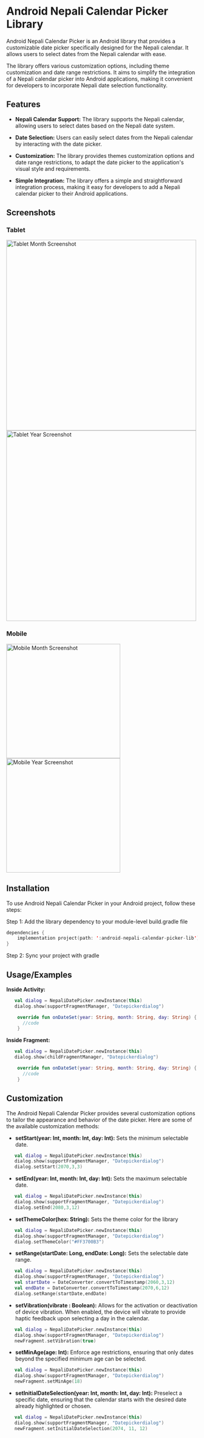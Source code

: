 # Android Nepali Calendar Picker Library

Android Nepali Calendar Picker is an Android library that provides a customizable date picker specifically designed for the Nepali calendar. It allows users to select dates from the Nepali calendar with ease.

The library offers various customization options, including theme customization and date range restrictions. It aims to simplify the integration of a Nepali calendar picker into Android applications, making it convenient for developers to incorporate Nepali date selection functionality.


## Features

- **Nepali Calendar Support:** The library supports the Nepali calendar, allowing users to select dates based on the Nepali date system.

- **Date Selection:** Users can easily select dates from the Nepali calendar by interacting with the date picker.

- **Customization:** The library provides themes customization options and date range restrictions, to adapt the date picker to the application's visual style and requirements.

- **Simple Integration:** The library offers a simple and straightforward integration process, making it easy for developers to add a Nepali calendar picker to their Android applications.

## Screenshots

### Tablet 
<img src="./Screenshot_20230628_175446.png" alt="Tablet Month Screenshot" height="500" >
<img src="./Screenshot_20230628_175544.png" alt="Tablet Year Screenshot" height="500">

### Mobile 
<img src="./Screenshot_20230628_185414.png" alt="Mobile Month Screenshot"  width="300">
<img src="./Screenshot_20230628_185422.png" alt="Mobile Year Screenshot"  width="300">


## Installation

To use Android Nepali Calendar Picker in your Android project, follow these steps:

Step 1: Add the library dependency to your module-level build.gradle file

```kotlin
dependencies {
    implementation project(path: ':android-nepali-calendar-picker-lib')
}
```

Step 2: Sync your project with gradle

## Usage/Examples

**Inside Activity:**

```kotlin
   val dialog = NepaliDatePicker.newInstance(this)
   dialog.show(supportFragmentManager, "Datepickerdialog")
```
```kotlin
    override fun onDateSet(year: String, month: String, day: String) {
      //code
    }
```
**Inside Fragment:**

```kotlin
   val dialog = NepaliDatePicker.newInstance(this)
   dialog.show(childFragmentManager, "Datepickerdialog")
```
```kotlin
    override fun onDateSet(year: String, month: String, day: String) {
      //code
    }
```
## Customization

The Android Nepali Calendar Picker provides several customization options to tailor the appearance and behavior of the date picker. Here are some of the available customization methods:

- **setStart(year: Int, month: Int, day: Int):** Sets the minimum selectable date.

```kotlin
   val dialog = NepaliDatePicker.newInstance(this)
   dialog.show(supportFragmentManager, "Datepickerdialog")
   dialog.setStart(2070,3,3)
```
- **setEnd(year: Int, month: Int, day: Int):** Sets the maximum selectable date.

```kotlin
   val dialog = NepaliDatePicker.newInstance(this)
   dialog.show(supportFragmentManager, "Datepickerdialog")
   dialog.setEnd(2080,3,12)
```
- **setThemeColor(hex: String):** Sets the theme color for the library

```kotlin
   val dialog = NepaliDatePicker.newInstance(this)
   dialog.show(supportFragmentManager, "Datepickerdialog")
   dialog.setThemeColor("#FF3700B3")
```
- **setRange(startDate: Long, endDate: Long):** Sets the selectable date range.

```kotlin
   val dialog = NepaliDatePicker.newInstance(this)
   dialog.show(supportFragmentManager, "Datepickerdialog")
   val startDate = DateConverter.convertToTimestamp(2060,3,12)
   val endDate = DateConverter.convertToTimestamp(2070,6,12)
   dialog.setRange(startDate,endDate)
```
- **setVibration(vibrate : Boolean):** Allows for the activation or deactivation of device vibration. When enabled, the device will vibrate to provide haptic feedback upon selecting a day in the calendar.

```kotlin
   val dialog = NepaliDatePicker.newInstance(this)
   dialog.show(supportFragmentManager, "Datepickerdialog")
   newFragment.setVibration(true)
```
- **setMinAge(age: Int):** Enforce age restrictions, ensuring that only dates beyond the specified minimum age can be selected.

```kotlin
   val dialog = NepaliDatePicker.newInstance(this)
   dialog.show(supportFragmentManager, "Datepickerdialog")
   newFragment.setMinAge(18)
```
- **setInitialDateSelection(year: Int, month: Int, day: Int):** Preselect a specific date, ensuring that the calendar starts with the desired date already highlighted or chosen.

```kotlin
   val dialog = NepaliDatePicker.newInstance(this)
   dialog.show(supportFragmentManager, "Datepickerdialog")
   newFragment.setInitialDateSelection(2074, 11, 12)
```
